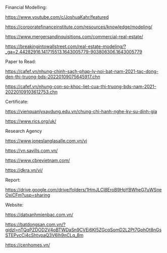 Financial Modelling:

https://www.youtube.com/c/JoshuaKahr/featured

https://corporatefinanceinstitute.com/resources/knowledge/modeling/

https://www.mergersandinquisitions.com/commercial-real-estate/

https://breakingintowallstreet.com/real-estate-modeling/?_ga=2.44282916.141715513.1643005779-903806306.1643005779

Paper to Read:

https://cafef.vn/nhung-chinh-sach-phap-ly-noi-bat-nam-2021-tac-dong-den-thi-truong-bds-20220109075645917.chn

https://cafef.vn/nhung-con-so-khoc-liet-cua-thi-truong-bds-nam-2021-20220109103612753.chn

Certificate:

https://vienquanlyxaydung.edu.vn/chung-chi-hanh-nghe-ky-su-dinh-gia

https://www.rics.org/uk/

Research Agency

https://www.joneslanglasalle.com.vn/vi

https://vn.savills.com.vn/

https://www.cbrevietnam.com/

https://dkra.vn/vi/

Report:

https://drive.google.com/drive/folders/1HmJLCI8EroB9HpYBWheG7uWSneOxiCFm?usp=sharing


Website:

https://datxanhmienbac.com.vn/

https://batdongsan.com.vn/?gidzl=nTQqPZDOD2V4oBTWDaSn9CVEi6Kl5ZGcqSomD2L2Pt7GphOt8nGsSTEPvcCi4cShtvpaQ3V6lh9nCLq_8m

https://cenhomes.vn/

